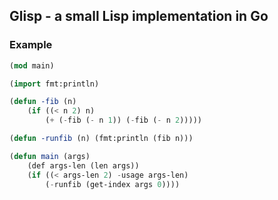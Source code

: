 ## Glisp - a small Lisp implementation in Go

### Example
```lisp
(mod main)

(import fmt:println)

(defun -fib (n)
    (if ((< n 2) n)
        (+ (-fib (- n 1)) (-fib (- n 2)))))

(defun -runfib (n) (fmt:println (fib n)))

(defun main (args)
    (def args-len (len args))
    (if ((< args-len 2) -usage args-len)
        (-runfib (get-index args 0))))
```
